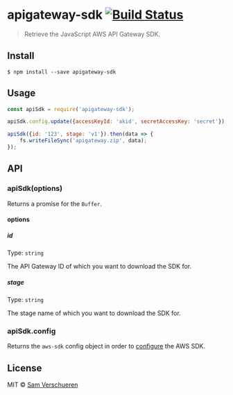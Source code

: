 # apigateway-sdk [![Build Status](https://travis-ci.org/SamVerschueren/apigateway-sdk.svg?branch=master)](https://travis-ci.org/SamVerschueren/apigateway-sdk)

> Retrieve the JavaScript AWS API Gateway SDK.


## Install

```
$ npm install --save apigateway-sdk
```


## Usage

```js
const apiSdk = require('apigateway-sdk');

apiSdk.config.update({accessKeyId: 'akid', secretAccessKey: 'secret'});

apiSdk({id: '123', stage: 'v1'}).then(data => {
	fs.writeFileSync('apigateway.zip', data);
});
```


## API

### apiSdk(options)

Returns a promise for the `Buffer`.

#### options

##### id

Type: `string`

The API Gateway ID of which you want to download the SDK for.

##### stage

Type: `string`

The stage name of which you want to download the SDK for.

### apiSdk.config

Returns the `aws-sdk` config object in order to [configure](http://docs.aws.amazon.com/AWSJavaScriptSDK/guide/node-configuring.html) the AWS SDK.

## License

MIT © [Sam Verschueren](http://github.com/SamVerschueren)
